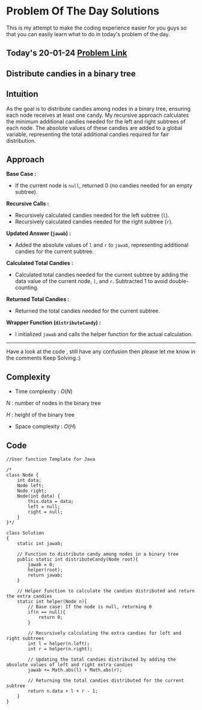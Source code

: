 # Problem Of The Day Solutions

This is my attempt to make the coding experience easier for you guys so that you can easily learn what to do in today's problem of the day.

## Today's 20-01-24 [Problem Link](https://www.geeksforgeeks.org/problems/distribute-candies-in-a-binary-tree/1)
## Distribute candies in a binary tree

## Intuition
As the goal is to distribute candies among nodes in a binary tree, ensuring each node receives at least one candy. My recursive approach calculates the minimum additional candies needed for the left and right subtrees of each node. The absolute values of these candies are added to a global variable, representing the total additional candies required for fair distribution.

## Approach

**Base Case :**
   - If the current node is `null`, returned 0 (no candies needed for an empty subtree).

**Recursive Calls :**
   - Recursively calculated candies needed for the left subtree (`l`).
   - Recursively calculated candies needed for the right subtree (`r`).

**Updated Answer (`jawab`) :**
   - Added the absolute values of `l` and `r` to `jawab`, representing additional candies for the current subtree.

**Calculated Total Candies :**
   - Calculated total candies needed for the current subtree by adding the data value of the current node, `l`, and `r`. Subtracted 1 to avoid double-counting.

**Returned Total Candies :**
   - Returned the total candies needed for the current subtree.

**Wrapper Function (`distributeCandy`) :**
   - I initialized `jawab` and calls the helper function for the actual calculation.

---
Have a look at the code , still have any confusion then please let me know in the comments
Keep Solving.:)

## Complexity
- Time complexity : $O(N)$
<!-- Add your time complexity here, e.g. $$O())$$ -->
$N$ : number of nodes in the binary tree

$H$ :  height of the binary tree
- Space complexity : $O(H)$
<!-- Add your space complexity here, e.g. $$O(n)$$ -->

## Code
```
//User function Template for Java

/*
class Node {
    int data;
    Node left;
    Node right;
    Node(int data) {
        this.data = data;
        left = null;
        right = null;
    }
}*/

class Solution
{
    static int jawab;
    
    // Function to distribute candy among nodes in a binary tree
    public static int distributeCandy(Node root){
        jawab = 0;
        helper(root);
        return jawab;
    }
    
    // Helper function to calculate the candies distributed and return the extra candies
    static int helper(Node n){
        // Base case: If the node is null, returning 0
        if(n == null){
            return 0;
        }
        
        // Recursively calculating the extra candies for left and right subtrees
        int l = helper(n.left);
        int r = helper(n.right);
        
        // Updating the total candies distributed by adding the absolute values of left and right extra candies
        jawab += Math.abs(l) + Math.abs(r);
        
        // Returning the total candies distributed for the current subtree
        return n.data + l + r - 1;
    }
}

```

